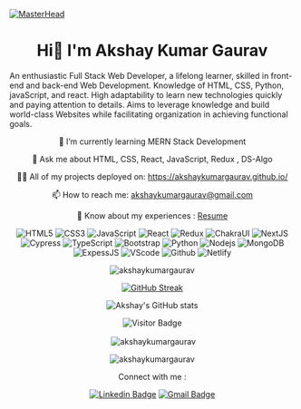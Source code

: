 [![MasterHead](https://cdn.hashnode.com/res/hashnode/image/upload/v1609863995034/X1npNgq5d.gif)](https://varun-98-masai.github.io)
<h1 align="center">Hi👋 I'm Akshay Kumar Gaurav</h1>
 
An enthusiastic Full Stack Web Developer, a lifelong learner, skilled in front-end and back-end Web Development. Knowledge of HTML, CSS, Python, javaScript, and react. High adaptability to learn new technologies quickly and paying attention to details. Aims to leverage knowledge and build world-class Websites while facilitating organization in achieving functional goals.
  

<div align="center">
 <p>🌱 I’m currently learning MERN Stack Development</p>
 <p>💬 Ask me about HTML, CSS, React, JavaScript, Redux , DS-Algo</p>
 <p>👨‍💻 All of my projects deployed on: <a href="https://akshaykumargaurav.github.io/">https://akshaykumargaurav.github.io/</a></p>
 <p>📫 How to reach me: <a href="akshaykumargaurav@gmail.com">akshaykumargaurav@gmail.com</a></p> 
 <p>📄 Know about my experiences : <a href="https://drive.google.com/file/d/1ekChql2uokFwbp5jUYriDAvMOYX1Orm-/view?usp=share_link">Resume</a></p>
</div>

<div align="center">
 
![HTML5](https://img.shields.io/badge/-HTML5-E34F26?style=flat-square&logo=html5&logoColor=white)
![CSS3](https://img.shields.io/badge/-CSS3-1572B6?style=flat-square&logo=css3)
![JavaScript](https://img.shields.io/badge/-JavaScript-black?style=flat-square&logo=javascript)
![React](https://img.shields.io/badge/-React-black?style=flat-square&logo=react)
![Redux](https://img.shields.io/badge/-Redux-black?style=flat-square&logo=Redux)
![ChakraUI](https://img.shields.io/badge/-ChakraUI-00599C?style=flat-square&logo=ChakraUI)
![NextJS](https://img.shields.io/badge/-NextJS-E10098?style=flat-square&logo=nextJS)
![Cypress](https://img.shields.io/badge/-Cypress-311C87?style=flat-square&logo=apollo-cypress)
![TypeScript](https://img.shields.io/badge/-TypeScript-007ACC?style=flat-square&logo=typescript)
![Bootstrap](https://img.shields.io/badge/-Bootstrap-563D7C?style=flat-square&logo=bootstrap)
![Python](https://img.shields.io/badge/-Python-black?style=flat-square&logo=Python)
![Nodejs](https://img.shields.io/badge/-Nodejs-black?style=flat-square&logo=Node.js)
![MongoDB](https://img.shields.io/badge/-MongoDB-black?style=flat-square&logo=mongodb)
![ExpessJS](https://img.shields.io/badge/-ExpessJS-black?style=flat-square&logo=expressJS)
![VScode](https://img.shields.io/badge/-VScode-336791?style=flat-square&logo=VScode)
![Github](https://img.shields.io/badge/-Github-black?style=flat-square&logo=Github)
![Netlify](https://img.shields.io/badge/-Netlify-430098?style=flat-square&logo=Netlify)
 
<div/>
 
 
 <p><img align="center" src="https://github-readme-stats.vercel.app/api/top-langs?username=akshaykumargaurav&show_icons=true&locale=en&layout=compact" alt="akshaykumargaurav" /></p>
  
  
[![GitHub Streak](https://github-readme-streak-stats.herokuapp.com?user=akshaykumargaurav&theme=highcontrast&ring=38EBDA)](https://git.io/streak-stats)
  
 ![Akshay's GitHub stats](https://github-readme-stats.vercel.app/api?username=akshaykumargaurav&show_icons=true&theme=radical)
 
 
![Visitor Badge](https://visitor-badge.laobi.icu/badge?page_id=akshaykumargaurav.akshaykumargaurav)
 
 

<p>&nbsp;<img align="center" src="https://github-readme-stats.vercel.app/api?username=akshaykumargaurav&theme=highcontrast&ring=38EBDA" alt="akshaykumargaurav" /></p>

<p><img align="center" src="https://github-readme-streak-stats.herokuapp.com/?user=akshaykumargaurav&show_icons=true&theme=radical" alt="akshaykumargaurav" /></p>
 
<!--  https://github-readme-stats.vercel.app/api?username=akshaykumargaurav&show_icons=true&locale=en -->

<!--   https://github-readme-streak-stats.herokuapp.com/?user=akshaykumargaurav& -->


Connect with me :
 
 [![Linkedin Badge](https://img.shields.io/badge/-LinkedIn-blue?style=flat-square&logo=Linkedin&logoColor=white&link=https://www.linkedin.com/in/akshay-gaurav-6137a0236?original_referer=https%3A%2F%2Fwww.google.com%2F)](https://www.linkedin.com/in/akshay-gaurav-6137a0236?original_referer=https%3A%2F%2Fwww.google.com%2F)  [![Gmail Badge](https://img.shields.io/badge/-GMAIL-c14438?style=flat-square&logo=Gmail&logoColor=white&link=mailto:akshaykumargaurav@gmail.com)](mailto:akshaykumargaurav@gmail.com)


